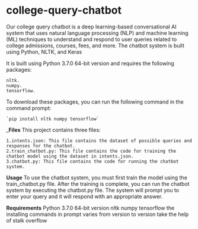 # college-query-chatbot
Our college query chatbot is a deep learning-based conversational AI system that uses natural language processing (NLP) and machine learning (ML) techniques to understand and respond to user queries related to college admissions, courses, fees, and more. The chatbot system is built using Python, NLTK, and Keras



It is built using Python 3.7.0 64-bit version and requires the following packages:
```
nltk.
numpy.
tensorflow.
```
To download these packages, you can run the following command in the command prompt:

```
`pip install nltk numpy tensorflow`
```
_**Files**
This project contains three files:
```
1.intents.json: This file contains the dataset of possible queries and responses for the chatbot.
2.train_chatbot.py: This file contains the code for training the chatbot model using the dataset in intents.json.
3.chatbot.py: This file contains the code for running the chatbot system.
```
**Usage**
To use the chatbot system, you must first train the model using the train_chatbot.py file. After the training is complete, you can run the chatbot system by executing the chatbot.py file. The system will prompt you to enter your query and it will respond with an appropriate answer.

**Requirements**
Python 3.7.0 64-bit version
nltk
numpy
tensorflow the installing commands in prompt varies from version to version take the help of stalk overflow
